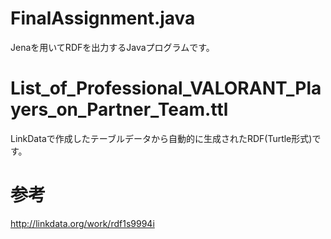 # FinalAssignment.java
Jenaを用いてRDFを出力するJavaプログラムです。

# List_of_Professional_VALORANT_Players_on_Partner_Team.ttl
LinkDataで作成したテーブルデータから自動的に生成されたRDF(Turtle形式)です。

# 参考
http://linkdata.org/work/rdf1s9994i
